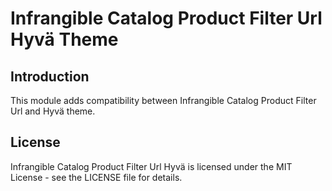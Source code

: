 # Infrangible Catalog Product Filter Url Hyvä Theme

## Introduction

This module adds compatibility between Infrangible Catalog Product Filter Url and Hyvä theme.

## License

Infrangible Catalog Product Filter Url Hyvä is licensed under the MIT License - see the LICENSE file for details.
